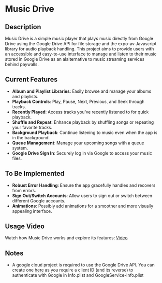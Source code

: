 # Music Drive

## Description
Music Drive is a simple music player that plays music directly from Google Drive using the Google Drive API for file storage and the expo-av Javascript library for audio playback handling. This project aims to provide users with an accessible and easy-to-use interface to manage and listen to their music stored in Google Drive as an alalternative to music streaming services behind paywalls.

## Current Features
- **Album and Playlist Libraries**: Easily browse and manage your albums and playlists.
- **Playback Controls**: Play, Pause, Next, Previous, and Seek through tracks.
- **Recently Played**: Access tracks you've recently listened to for quick playback.
- **Shuffle and Repeat**: Enhance playback by shuffling songs or repeating your favorite tracks.
- **Background Playback**: Continue listening to music even when the app is in the background.
- **Queue Management**: Manage your upcoming songs with a queue system.
- **Google Drive Sign In**: Securely log in via Google to access your music files.

## To Be Implemented
- **Robust Error Handling**: Ensure the app gracefully handles and recovers from errors.
- **Sign Out/Switch Accounts**: Allow users to sign out or switch between different Google accounts.
- **Animations**: Possibly add animations for a smoother and more visually appealing interface.

## Usage Video
Watch how Music Drive works and explore its features:
[Video](https://drive.google.com/file/d/1GTj2dvHRpnzp35DZgi5xXSIKdoWjeppa/view?usp=sharing)

## Notes
- A google cloud project is required to use the Google Drive API. You can create one [here](https://console.cloud.google.com/) as you require a client ID (and its reverse) to authenticate with Google in Info.plist and GoogleService-Info.plist



